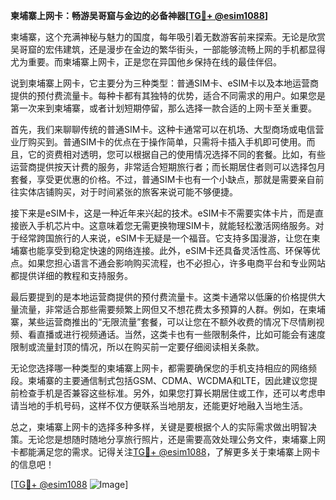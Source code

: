 **柬埔寨上网卡：畅游吴哥窟与金边的必备神器[[TG💪+ @esim1088](https://t.me/s/esim1088)]**

柬埔寨，这个充满神秘与魅力的国度，每年吸引着无数游客前来探索。无论是欣赏吴哥窟的宏伟建筑，还是漫步在金边的繁华街头，一部能够流畅上网的手机都显得尤为重要。而柬埔寨上网卡，正是您在异国他乡保持在线的最佳伴侣。

说到柬埔寨上网卡，它主要分为三种类型：普通SIM卡、eSIM卡以及本地运营商提供的预付费流量卡。每种卡都有其独特的优势，适合不同需求的用户。如果您是第一次来到柬埔寨，或者计划短期停留，那么选择一款合适的上网卡至关重要。

首先，我们来聊聊传统的普通SIM卡。这种卡通常可以在机场、大型商场或电信营业厅购买到。普通SIM卡的优点在于操作简单，只需将卡插入手机即可使用。而且，它的资费相对透明，您可以根据自己的使用情况选择不同的套餐。比如，有些运营商提供按天计费的服务，非常适合短期旅行者；而长期居住者则可以选择包月套餐，享受更优惠的价格。不过，普通SIM卡也有一个小缺点，那就是需要亲自前往实体店铺购买，对于时间紧张的旅客来说可能不够便捷。

接下来是eSIM卡，这是一种近年来兴起的技术。eSIM卡不需要实体卡片，而是直接嵌入手机芯片中。这意味着您无需更换物理SIM卡，就能轻松激活网络服务。对于经常跨国旅行的人来说，eSIM卡无疑是一个福音。它支持多国漫游，让您在柬埔寨也能享受到稳定快速的网络连接。此外，eSIM卡还具备灵活性高、环保等优点。如果您担心语言不通会影响购买流程，也不必担心，许多电商平台和专业网站都提供详细的教程和支持服务。

最后要提到的是本地运营商提供的预付费流量卡。这类卡通常以低廉的价格提供大量流量，非常适合那些需要频繁上网但又不想花费太多预算的人群。例如，在柬埔寨，某些运营商推出的“无限流量”套餐，可以让您在不额外收费的情况下尽情刷视频、看直播或进行视频通话。当然，这类卡也有一些限制条件，比如可能会有速度限制或流量封顶的情况，所以在购买前一定要仔细阅读相关条款。

无论您选择哪一种类型的柬埔寨上网卡，都需要确保您的手机支持相应的网络频段。柬埔寨的主要通信制式包括GSM、CDMA、WCDMA和LTE，因此建议您提前检查手机是否兼容这些标准。另外，如果您打算长期居住或工作，还可以考虑申请当地的手机号码，这样不仅方便联系当地朋友，还能更好地融入当地生活。

总之，柬埔寨上网卡的选择多种多样，关键是要根据个人的实际需求做出明智决策。无论您是想随时随地分享旅行照片，还是需要高效处理公务文件，柬埔寨上网卡都能满足您的需求。记得关注[TG💪+ @esim1088](https://t.me/s/esim1088)，了解更多关于柬埔寨上网卡的信息吧！

[[TG💪+ @esim1088](https://t.me/s/esim1088) ![Image](https://i.postimg.cc/4NQfJmqS/Snipaste-2025-05-13-00-14-12.png)]